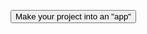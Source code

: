 <button title="Make your project into an app (this requires the shortcuts app)" type="button" onclick="if(document.getElementById('turtorial') .style.display=='none') {document.getElementById('turtorial') .style.display=''}else{document.getElementById('turtorial') .style.display='none'}">Make your project into an "app"</button>
<div id="turtorial" style="display:none">

  
Invented by Awesome_e. Text by Dog Icing.
<br>
<img src="1D26888C-553A-49E6-98E9-8A218D7D9453.jpeg" alt="img">
<br>
<ul> 
  <li>First, open the shortcuts app and create a new shortcut.</li>
  <br>
<li>Next, open "Web", scroll down to safari.</li>
  <br>
<li>Now, select either show webpage or open URLs.</li>
  <br>
<li>Open Hopscotch and find the project you want in your home screen.</li>
  <br>
<li>Then, press paste to paste the url of your project.</li>
  <br>
<li>Press the three dots next to the title, fill in the names, select an icon and press "add".</li>
  <br>
<li>And Done!</li>
</ul>

<br>

<button onclick="window.location.href='https://dogicing.github.io/hopnet/';">
      HopNet
    </button>

</div>
